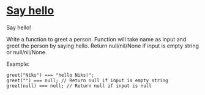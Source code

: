 # [Say hello](https://www.codewars.com/kata/55955a48a4e9c1a77500005a) #

Say hello!

Write a function to greet a person. Function will take name as input and greet the person by saying hello. Return null/nil/None if input is empty string or null/nil/None.

Example:

    greet("Niks") === "hello Niks!";
    greet("") === null; // Return null if input is empty string
    greet(null) === null; // Return null if input is null
